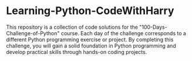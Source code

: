 # Learning-Python-CodeWithHarry
This repository is a collection of code solutions for the "100-Days-Challenge-of-Python" course. Each day of the challenge corresponds to a different Python programming exercise or project. By completing this challenge, you will gain a solid foundation in Python programming and develop practical skills through hands-on coding projects.
